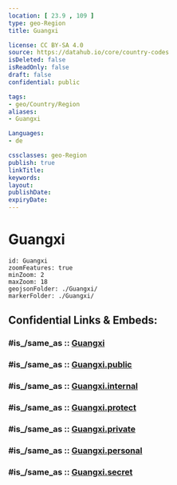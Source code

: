 ```yaml
---
location: [ 23.9 , 109 ] 
type: geo-Region
title: Guangxi

license: CC BY-SA 4.0
source: https://datahub.io/core/country-codes
isDeleted: false
isReadOnly: false
draft: false
confidential: public

tags:
- geo/Country/Region
aliases:
- Guangxi

Languages:
- de

cssclasses: geo-Region
publish: true
linkTitle: 
keywords: 
layout: 
publishDate: 
expiryDate: 
---
```


# Guangxi

```leaflet
id: Guangxi
zoomFeatures: true 
minZoom: 2 
maxZoom: 18
geojsonFolder: ./Guangxi/
markerFolder: ./Guangxi/
```


## Confidential Links & Embeds: 

### #is_/same_as :: [Guangxi](/_Standards/Earth/Continent/Asia/Asia~East/China/provinces~China/Guangxi.md) 

### #is_/same_as :: [Guangxi.public](/_public/Earth/Continent/Asia/Asia~East/China/provinces~China/Guangxi.public.md) 

### #is_/same_as :: [Guangxi.internal](/_internal/Earth/Continent/Asia/Asia~East/China/provinces~China/Guangxi.internal.md) 

### #is_/same_as :: [Guangxi.protect](/_protect/Earth/Continent/Asia/Asia~East/China/provinces~China/Guangxi.protect.md) 

### #is_/same_as :: [Guangxi.private](/_private/Earth/Continent/Asia/Asia~East/China/provinces~China/Guangxi.private.md) 

### #is_/same_as :: [Guangxi.personal](/_personal/Earth/Continent/Asia/Asia~East/China/provinces~China/Guangxi.personal.md) 

### #is_/same_as :: [Guangxi.secret](/_secret/Earth/Continent/Asia/Asia~East/China/provinces~China/Guangxi.secret.md)

